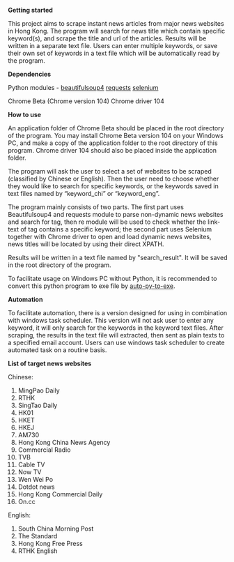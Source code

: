 **Getting started**

This project aims to scrape instant news articles from major news websites in Hong Kong. The program will search for news title which contain specific keyword(s), and scrape the title and url of the articles. Results will be written in a separate text file. Users can enter multiple keywords, or save their own set of keywords in a text file which will be automatically read by the program. 

**Dependencies**

Python modules - 
[beautifulsoup4](https://pypi.org/project/beautifulsoup4/)
[requests](https://pypi.org/project/requests/)
[selenium](https://pypi.org/project/selenium/)

Chrome Beta (Chrome version 104)
Chrome driver 104

**How to use**

An application folder of Chrome Beta should be placed in the root directory of the program. You may install Chrome Beta version 104 on your Windows PC, and make a copy of the application folder to the root directory of this program. Chrome driver 104 should also be placed inside the application folder. 

The program will ask the user to select a set of websites to be scraped (classified by Chinese or English). Then the user need to choose whether they would like to search for specific keywords, or the keywords saved in text files named by “keyword_chi” or “keyword_eng”.

The program mainly consists of two parts. The first part uses Beautifulsoup4 and requests module to parse non-dynamic news websites and search for <a> tag, then re module will be used to check whether the link-text of <a>tag contains a specific keyword; the second part uses Selenium together with Chrome driver to open and load dynamic news websites, news titles will be located by using their direct XPATH. 

Results will be written in a text file named by "search_result". It will be saved in the root directory of the program.

To facilitate usage on Windows PC without Python, it is recommended to convert this python program to exe file by [auto-py-to-exe](https://pypi.org/project/auto-py-to-exe/).

**Automation**

To facilitate automation, there is a version designed for using in combination with windows task scheduler. This version will not ask user to enter any keyword, it will only search for the keywords in the keyword text files. After scraping, the results in the text file will extracted, then sent as plain texts to a specified email account. Users can use windows task scheduler to create automated task on a routine basis.

**List of target news websites**

Chinese:
1.	MingPao Daily
2.	RTHK
3.	SingTao Daily
4.	HK01
5.	HKET
6.	HKEJ
7.	AM730
8.	Hong Kong China News Agency
9.	Commercial Radio
10.	TVB
11.	Cable TV
12.	Now TV
13.	Wen Wei Po
14.	Dotdot news
15.	Hong Kong Commercial Daily
16.	On.cc

English:
1.	South China Morning Post
2.	The Standard
3.	Hong Kong Free Press
4.	RTHK English